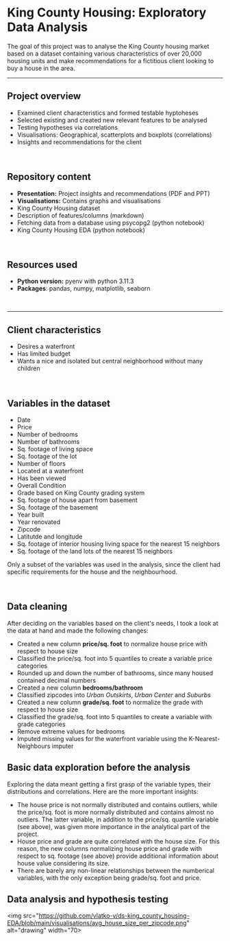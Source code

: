 # King County Housing: Exploratory Data Analysis

The goal of this project was to analyse the King County housing market based on a dataset containing various characteristics of over 20,000 housing units and make recommendations for a fictitious client looking to buy a house in the area.

--- 

## Project overview

* Examined client characteristics and formed testable hyptoheses
* Selected existing and created new relevant features to be analysed
* Testing hypotheses via correlations
* Visualisations: Geographical, scatterplots and boxplots (correlations)
* Insights and recommendations for the client
</br>


## Repository content
* **Presentation:** Project insights and recommendations (PDF and PPT)
* **Visualisations:** Contains graphs and visualisations
* King County Housing dataset
* Description of features/columns (markdown)
* Fetching data from a database using psycopg2 (python notebook)
* King County Housing EDA (python notebook)

</br>

## Resources used
* **Python version:** pyenv with python 3.11.3
* **Packages**: pandas, numpy, matplotlib, seaborn


</br>


---

## Client characteristics

* Desires a waterfront
* Has limited budget
* Wants a nice and isolated but central neighborhood without many children
</br>

## Variables in the dataset

* Date
* Price
* Number of bedrooms
* Number of bathrooms
* Sq. footage of living space
* Sq. footage of the lot
* Number of floors
* Located at a waterfront
* Has been viewed
* Overall Condition
* Grade based on King County grading system
* Sq. footage of house apart from basement
* Sq. footage of the basement
* Year built
* Year renovated
* Zipcode
* Latitutde and longitude
* Sq. footage of interior housing living space for the nearest 15 neighbors
* Sq. footage of the land lots of the nearest 15 neighbors

Only a subset of the variables was used in the analysis, since the client had specific requirements for the house and the neighbourhood.

</br>

## Data cleaning

After deciding on the variables based on the client's needs, I took a look at the data at hand and made the following changes: 

* Created a new column **price/sq. foot** to normalize house price with respect to house size
* Classified the price/sq. foot into 5 quantiles to create a variable price categories
* Rounded up and down the number of bathrooms, since many housed contained decimal numbers
* Created a new column **bedrooms/bathroom**
* Classified zipcodes into *Urban Outskirts*, *Urban Center* and *Suburbs*
* Created a new column **grade/sq. foot** to normalize the grade with respect to house size
* Classified the grade/sq. foot into 5 quantiles to create a variable with grade categories
* Remove extreme values for bedrooms
* Imputed missing values for the waterfront variable using the K-Nearest-Neighbours imputer


## Basic data exploration before the analysis

Exploring the data meant getting a first grasp of the variable types, their distributions and correlations. Here are the more important insights:

* The house price is not normally distributed and contains outliers, while the price/sq. foot is more normally distributed and contains almost no outliers. The latter variable, in addition to the price/sq. quantile variable (see above), was given more importance in the analytical part of the project.
* House price and grade are quite correlated with the house size. For this reason, the new columns normalizing house price and grade with respect to sq. footage (see above) provide additional information about house value considering its size.
* There are barely any non-linear relationships between the numberical variables, with the only exception being grade/sq. foot and price.


## Data analysis and hypothesis testing



<img src="https://github.com/vlatko-v/ds-king_county_housing-EDA/blob/main/visualisations/avg_house_size_per_zipcode.png" alt="drawing" width="70>


